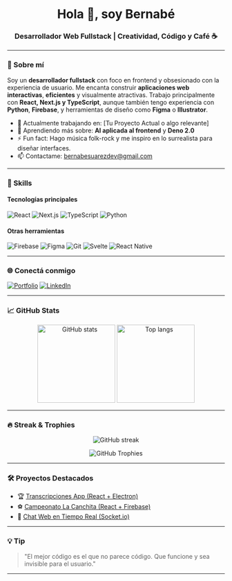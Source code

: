 <h1 align="center">Hola 👋, soy Bernabé</h1>
<h3 align="center">Desarrollador Web Fullstack | Creatividad, Código y Café ☕</h3>

---

### 🚀 Sobre mí

Soy un **desarrollador fullstack** con foco en frontend y obsesionado con la experiencia de usuario. Me encanta construir **aplicaciones web interactivas**, **eficientes** y visualmente atractivas. Trabajo principalmente con **React, Next.js y TypeScript**, aunque también tengo experiencia con **Python**, **Firebase**, y herramientas de diseño como **Figma** o **Illustrator**.

- 🔭 Actualmente trabajando en: [Tu Proyecto Actual o algo relevante]
- 🌱 Aprendiendo más sobre: **AI aplicada al frontend** y **Deno 2.0**
- ⚡ Fun fact: Hago música folk-rock y me inspiro en lo surrealista para diseñar interfaces.
- 📫 Contactame: [bernabesuarezdev@gmail.com](mailto:bernabesuarezdev@gmail.com)

---

### 🧠 Skills

#### Tecnologías principales
![React](https://img.shields.io/badge/-React-61DAFB?style=for-the-badge&logo=react&logoColor=black)
![Next.js](https://img.shields.io/badge/-Next.js-000?style=for-the-badge&logo=next.js)
![TypeScript](https://img.shields.io/badge/-TypeScript-3178C6?style=for-the-badge&logo=typescript&logoColor=white)
![Python](https://img.shields.io/badge/-Python-3776AB?style=for-the-badge&logo=python&logoColor=white)

#### Otras herramientas
![Firebase](https://img.shields.io/badge/-Firebase-FFCA28?style=for-the-badge&logo=firebase&logoColor=black)
![Figma](https://img.shields.io/badge/-Figma-F24E1E?style=for-the-badge&logo=figma&logoColor=white)
![Git](https://img.shields.io/badge/-Git-F05032?style=for-the-badge&logo=git&logoColor=white)
![Svelte](https://img.shields.io/badge/-Svelte-FF3E00?style=for-the-badge&logo=svelte&logoColor=white)
![React Native](https://img.shields.io/badge/-ReactNative-61DAFB?style=for-the-badge&logo=react&logoColor=black)

---

### 🌐 Conectá conmigo

[![Portfolio](https://img.shields.io/badge/Portfolio-000?style=for-the-badge&logo=ko-fi&logoColor=white)](https://bernabesuarez.vercel.app/en)
[![LinkedIn](https://img.shields.io/badge/LinkedIn-0A66C2?style=for-the-badge&logo=linkedin&logoColor=white)](https://www.linkedin.com/in/bernabe-suarez/)

---

### 📈 GitHub Stats

<div align="center">
  <img height="180em" src="https://github-readme-stats.vercel.app/api?username=bernabesuarez&show_icons=true&theme=onedark" alt="GitHub stats"/>
  <img height="180em" src="https://github-readme-stats.vercel.app/api/top-langs/?username=bernabesuarez&langs_count=8&layout=compact&theme=onedark" alt="Top langs"/>
</div>

---

### 🔥 Streak & Trophies

<p align="center">
  <img src="https://github-readme-streak-stats.herokuapp.com/?user=bernabesuarez&theme=onedark" alt="GitHub streak"/>
</p>

<p align="center">
  <img src="https://github-trophies.vercel.app/?username=bernabesuarez&theme=onedark&no-bg=true" alt="GitHub Trophies"/>
</p>

---

### 🛠 Proyectos Destacados

- 🏆 [Transcripciones App (React + Electron)](https://github.com/bernabesuarez/transcripciones)
- ⚽ [Campeonato La Canchita (React + Firebase)](https://github.com/bernabesuarez/campeonato-la-canchita)
- 💬 [Chat Web en Tiempo Real (Socket.io)](https://github.com/bernabesuarez/webchat)

---

### 💡 Tip

> "El mejor código es el que no parece código. Que funcione y sea invisible para el usuario."

---

